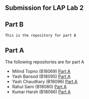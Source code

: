 ## Submission for LAP Lab 2

## Part B

    This is the repository for part B

## Part A

The following repositories are for part A

- Milind Topno (B18069) [Part A](https://github.com/Milind712000/CS308-Sept-2020-Git-Lab-1)
- Yash Bansod (B18095) [Part A](https://github.com/yash-bansod/CS308-LAP)
- Yash Chaudhary (B18096) [Part A](https://github.com/random-online-person/CS308)
- Rahul Saini (B18080) [Part A]()
- Kumar Harsh (B18066) [Part A](https://github.com/snowsanta/LAP_repo)
